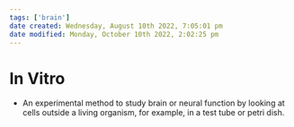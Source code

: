 ```yaml
---
tags: ['brain']
date created: Wednesday, August 10th 2022, 7:05:01 pm
date modified: Monday, October 10th 2022, 2:02:25 pm
---
```


# In Vitro
- An experimental method to study brain or neural function by looking at cells outside a living organism, for example, in a test tube or petri dish.




